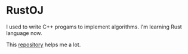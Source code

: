 # RustOJ

I used to write C++ progams to implement algorithms. I'm learning Rust language now.

This [repository](https://github.com/EbTech/rust-algorithms) helps me a lot.
